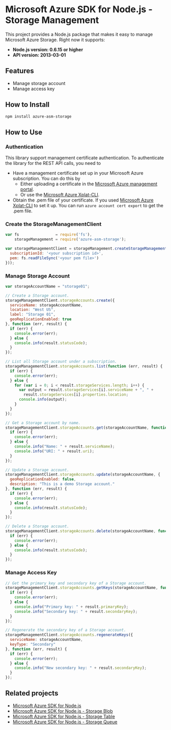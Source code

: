 # Microsoft Azure SDK for Node.js - Storage Management

This project provides a Node.js package that makes it easy to manage Microsoft Azure Storage. Right now it supports:
- **Node.js version: 0.6.15 or higher**
- **API version: 2013-03-01**

## Features

- Manage storage account
- Manage access key

## How to Install

```bash
npm install azure-asm-storage
```

## How to Use

### Authentication

This library support management certificate authentication. To authenticate the library for the REST API calls, you need to
* Have a management certificate set up in your Microsoft Azure subscription. You can do this by
  * Either uploading a certificate in the [Microsoft Azure management portal](https://manage.windowsazure.com).
  * Or use the [Microsoft Azure Xplat-CLI](https://github.com/Azure/azure-xplat-cli).
* Obtain the .pem file of your certificate. If you used [Microsoft Azure Xplat-CLI](https://github.com/Azure/azure-xplat-cli) to set it up. You can run ``azure account cert export`` to get the .pem file.

### Create the StorageManagementClient

```javascript
var fs                = require('fs'),
    storageManagement = require('azure-asm-storage');

var storageManagementClient = storageManagement.createStorageManagementClient(storageManagement.createCertificateCloudCredentials({
  subscriptionId: '<your subscription id>',
  pem: fs.readFileSync('<your pem file>')
}));
```

### Manage Storage Account

```javascript
var storageAccountName = "storage01";

// Create a Storage account.
storageManagementClient.storageAccounts.create({
  serviceName: storageAccountName,
  location: "West US",
  label: "Storage 01",
  geoReplicationEnabled: true
}, function (err, result) {
  if (err) {
    console.error(err);
  } else {
    console.info(result.statusCode);
  }
});

// List all Storage account under a subscription.
storageManagementClient.storageAccounts.list(function (err, result) {
  if (err) {
    console.error(err);
  } else {
    for (var i = 0; i < result.storageServices.length; i++) {
      var output = result.storageServices[i].serviceName + ", " +
        result.storageServices[i].properties.location;
      console.info(output);
    }
  }
});

// Get a Storage account by name.
storageManagementClient.storageAccounts.get(storageAccountName, function (err, result) {
  if (err) {
    console.error(err);
  } else {
    console.info("Name: " + result.serviceName);
    console.info("URI: " + result.uri);
  }
});

// Update a Storage account.
storageManagementClient.storageAccounts.update(storageAccountName, {
  geoReplicationEnabled: false,
  description: "This is a demo Storage account."
}, function (err, result) {
  if (err) {
    console.error(err);
  } else {
    console.info(result.statusCode);
  }
});

// Delete a Storage account.
storageManagementClient.storageAccounts.delete(storageAccountName, function (err, result) {
  if (err) {
    console.error(err);
  } else {
    console.info(result.statusCode);
  }
});
```

### Manage Access Key

```javascript
// Get the primary key and secondary key of a Storage account.
storageManagementClient.storageAccounts.getKeys(storageAccountName, function (err, result) {
  if (err) {
    console.error(err);
  } else {
    console.info("Primary key: " + result.primaryKey);
    console.info("Secondary key: " + result.secondaryKey);
  }
});

// Regenerate the secondary key of a Storage account.
storageManagementClient.storageAccounts.regenerateKeys({
  serviceName: storageAccountName,
  keyType: "Secondary"
}, function (err, result) {
  if (err) {
    console.error(err);
  } else {
    console.info("New secondary key: " + result.secondaryKey);
  }
});
```

## Related projects

- [Microsoft Azure SDK for Node.js](https://github.com/WindowsAzure/azure-sdk-for-node)
- [Microsoft Azure SDK for Node.js - Storage Blob](https://github.com/WindowsAzure/azure-sdk-for-node/tree/master/lib/services/blob)
- [Microsoft Azure SDK for Node.js - Storage Table](https://github.com/WindowsAzure/azure-sdk-for-node/tree/master/lib/services/table)
- [Microsoft Azure SDK for Node.js - Storage Queue](https://github.com/WindowsAzure/azure-sdk-for-node/tree/master/lib/services/queue)
